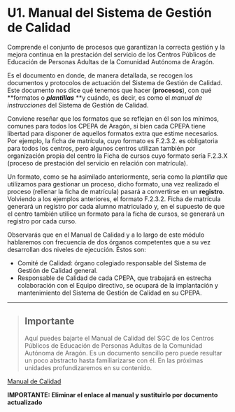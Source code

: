 # U1. Manual del Sistema de Gestión de Calidad

Comprende el conjunto de procesos que garantizan la correcta gestión y la mejora continua en la prestación del servicio de los Centros Públicos de Educación de Personas Adultas de la Comunidad Autónoma de Aragón.

Es el documento en donde, de manera detallada, se recogen los documentos y protocolos de actuación del Sistema de Gestión de Calidad. Este documento nos dice qué tenemos que hacer \(**procesos**\), con qué **formatos o **_**plantillas**_** **y cuándo, es decir, es como el _manual de instrucciones_ del Sistema de Gestión de Calidad.

Conviene reseñar que los formatos que se reflejan en él son los mínimos, comunes para todos los CPEPA de Aragón, si bien cada CPEPA tiene libertad para disponer de aquellos formatos extra que estime necesarios. Por ejemplo, la ficha de matrícula, cuyo formato es F.2.3.2. es obligatoria para todos los centros, pero algunos centros utilizan también por organización propia del centro la Ficha de cursos cuyo formato sería F.2.3.X \(proceso de prestación del servicio en relación con matrícula\).

Un formato, como se ha asimilado anteriormente, sería como la _plantilla_ que utilizamos para gestionar un proceso, dicho formato, una vez realizado el proceso \(rellenar la ficha de matrícula\) pasará a convertirse en un **registro**. Volviendo a los ejemplos anteriores, el formato F.2.3.2. Ficha de matrícula generará un registro por cada alumno matriculado y, en el supuesto de que el centro también utilice un formato para la ficha de cursos, se generará un registro por cada curso.

Observarás que en el Manual de Calidad y a lo largo de este módulo hablaremos con frecuencia de dos órganos competentes que a su vez desarrollan dos niveles de ejecución. Éstos son:

* Comité de Calidad: órgano colegiado responsable del Sistema de Gestión de Calidad general.
* Responsable de Calidad de cada CPEPA, que trabajará en estrecha colaboración con el Equipo directivo, se ocupará de la implantación y mantenimiento del Sistema de Gestión de Calidad en su CPEPA.

---

> ## Importante
>
> Aquí puedes bajarte el Manual de Calidad del SGC de los Centros Públicos de Educación de Personas Adultas de la Comunidad Autónoma de Aragón. Es un documento sencillo pero puede resultar un poco abstracto hasta familiarizarse con él. En las próximas unidades profundizaremos en su contenido.

[Manual de Calidad](https://drive.google.com/open?id=1TZ0NDKjoMP-sjxUsS87EnVBKcqkWTa5e)

**IMPORTANTE: Eliminar el enlace al manual y sustituirlo por documento actualizado**

